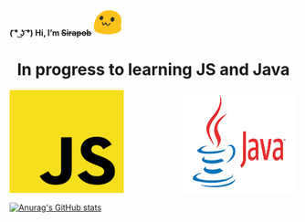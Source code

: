 **( ͡° ͜ʖ ͡°) Hi,  I’m ~~Sirapob~~**
<span> 
  <img src="image.gif" height="50px" width="50px">
</span>
<p></p>
<h1 align="center">In progress to learning JS and Java</h1>


<span>
<a href="https://www.udemy.com" target="_blank"><img src="JS.png" style="width:200px;height:180px;"></a>
<a href="https://www.udemy.com" target="_blank"><img align="right"src="Java.jpg" style="width:200px;height:180px;"></a>
</span>


[![Anurag's GitHub stats](https://github-readme-stats.vercel.app/api?username=fluffyhugger&theme=outrun&show_icons=true)](https://github.com/Sirapob/github-readme-stats)
  
